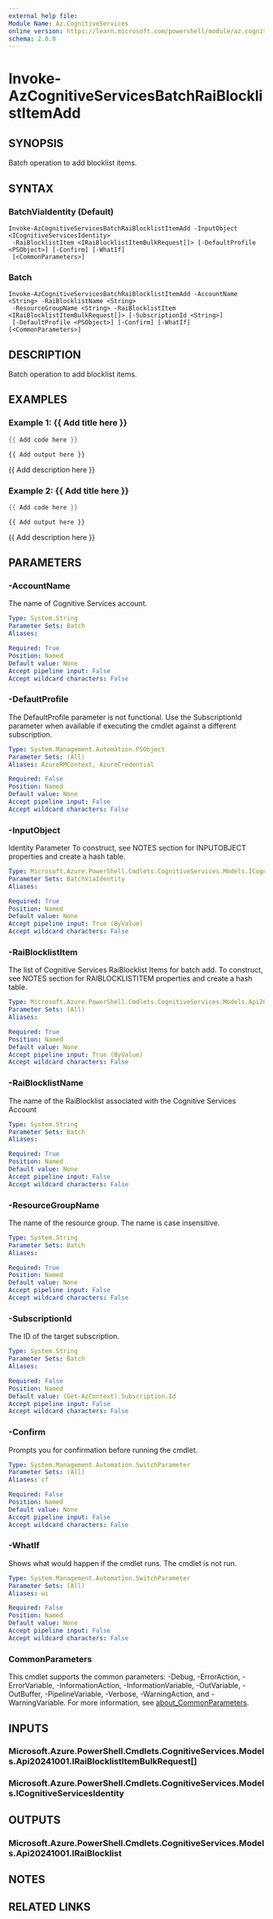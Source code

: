 ```yaml
---
external help file:
Module Name: Az.CognitiveServices
online version: https://learn.microsoft.com/powershell/module/az.cognitiveservices/invoke-azcognitiveservicesbatchraiblocklistitemadd
schema: 2.0.0
---
```


# Invoke-AzCognitiveServicesBatchRaiBlocklistItemAdd

## SYNOPSIS
Batch operation to add blocklist items.

## SYNTAX

### BatchViaIdentity (Default)
```
Invoke-AzCognitiveServicesBatchRaiBlocklistItemAdd -InputObject <ICognitiveServicesIdentity>
 -RaiBlocklistItem <IRaiBlocklistItemBulkRequest[]> [-DefaultProfile <PSObject>] [-Confirm] [-WhatIf]
 [<CommonParameters>]
```

### Batch
```
Invoke-AzCognitiveServicesBatchRaiBlocklistItemAdd -AccountName <String> -RaiBlocklistName <String>
 -ResourceGroupName <String> -RaiBlocklistItem <IRaiBlocklistItemBulkRequest[]> [-SubscriptionId <String>]
 [-DefaultProfile <PSObject>] [-Confirm] [-WhatIf] [<CommonParameters>]
```

## DESCRIPTION
Batch operation to add blocklist items.

## EXAMPLES

### Example 1: {{ Add title here }}
```powershell
{{ Add code here }}
```

```output
{{ Add output here }}
```

{{ Add description here }}

### Example 2: {{ Add title here }}
```powershell
{{ Add code here }}
```

```output
{{ Add output here }}
```

{{ Add description here }}

## PARAMETERS

### -AccountName
The name of Cognitive Services account.

```yaml
Type: System.String
Parameter Sets: Batch
Aliases:

Required: True
Position: Named
Default value: None
Accept pipeline input: False
Accept wildcard characters: False
```

### -DefaultProfile
The DefaultProfile parameter is not functional.
Use the SubscriptionId parameter when available if executing the cmdlet against a different subscription.

```yaml
Type: System.Management.Automation.PSObject
Parameter Sets: (All)
Aliases: AzureRMContext, AzureCredential

Required: False
Position: Named
Default value: None
Accept pipeline input: False
Accept wildcard characters: False
```

### -InputObject
Identity Parameter
To construct, see NOTES section for INPUTOBJECT properties and create a hash table.

```yaml
Type: Microsoft.Azure.PowerShell.Cmdlets.CognitiveServices.Models.ICognitiveServicesIdentity
Parameter Sets: BatchViaIdentity
Aliases:

Required: True
Position: Named
Default value: None
Accept pipeline input: True (ByValue)
Accept wildcard characters: False
```

### -RaiBlocklistItem
The list of Cognitive Services RaiBlocklist Items for batch add.
To construct, see NOTES section for RAIBLOCKLISTITEM properties and create a hash table.

```yaml
Type: Microsoft.Azure.PowerShell.Cmdlets.CognitiveServices.Models.Api20241001.IRaiBlocklistItemBulkRequest[]
Parameter Sets: (All)
Aliases:

Required: True
Position: Named
Default value: None
Accept pipeline input: True (ByValue)
Accept wildcard characters: False
```

### -RaiBlocklistName
The name of the RaiBlocklist associated with the Cognitive Services Account

```yaml
Type: System.String
Parameter Sets: Batch
Aliases:

Required: True
Position: Named
Default value: None
Accept pipeline input: False
Accept wildcard characters: False
```

### -ResourceGroupName
The name of the resource group.
The name is case insensitive.

```yaml
Type: System.String
Parameter Sets: Batch
Aliases:

Required: True
Position: Named
Default value: None
Accept pipeline input: False
Accept wildcard characters: False
```

### -SubscriptionId
The ID of the target subscription.

```yaml
Type: System.String
Parameter Sets: Batch
Aliases:

Required: False
Position: Named
Default value: (Get-AzContext).Subscription.Id
Accept pipeline input: False
Accept wildcard characters: False
```

### -Confirm
Prompts you for confirmation before running the cmdlet.

```yaml
Type: System.Management.Automation.SwitchParameter
Parameter Sets: (All)
Aliases: cf

Required: False
Position: Named
Default value: None
Accept pipeline input: False
Accept wildcard characters: False
```

### -WhatIf
Shows what would happen if the cmdlet runs.
The cmdlet is not run.

```yaml
Type: System.Management.Automation.SwitchParameter
Parameter Sets: (All)
Aliases: wi

Required: False
Position: Named
Default value: None
Accept pipeline input: False
Accept wildcard characters: False
```

### CommonParameters
This cmdlet supports the common parameters: -Debug, -ErrorAction, -ErrorVariable, -InformationAction, -InformationVariable, -OutVariable, -OutBuffer, -PipelineVariable, -Verbose, -WarningAction, and -WarningVariable. For more information, see [about_CommonParameters](http://go.microsoft.com/fwlink/?LinkID=113216).

## INPUTS

### Microsoft.Azure.PowerShell.Cmdlets.CognitiveServices.Models.Api20241001.IRaiBlocklistItemBulkRequest[]

### Microsoft.Azure.PowerShell.Cmdlets.CognitiveServices.Models.ICognitiveServicesIdentity

## OUTPUTS

### Microsoft.Azure.PowerShell.Cmdlets.CognitiveServices.Models.Api20241001.IRaiBlocklist

## NOTES

## RELATED LINKS

